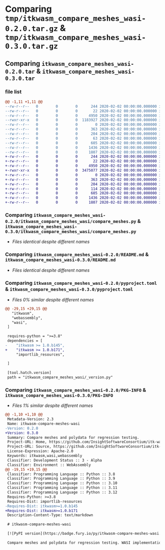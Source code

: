 # Comparing `tmp/itkwasm_compare_meshes_wasi-0.2.0.tar.gz` & `tmp/itkwasm_compare_meshes_wasi-0.3.0.tar.gz`

## Comparing `itkwasm_compare_meshes_wasi-0.2.0.tar` & `itkwasm_compare_meshes_wasi-0.3.0.tar`

### file list

```diff
@@ -1,11 +1,11 @@
--rw-r--r--   0        0        0      244 2020-02-02 00:00:00.000000 itkwasm_compare_meshes_wasi-0.2.0/itkwasm_compare_meshes_wasi/__init__.py
--rw-r--r--   0        0        0       22 2020-02-02 00:00:00.000000 itkwasm_compare_meshes_wasi-0.2.0/itkwasm_compare_meshes_wasi/_version.py
--rw-r--r--   0        0        0     4950 2020-02-02 00:00:00.000000 itkwasm_compare_meshes_wasi-0.2.0/itkwasm_compare_meshes_wasi/compare_meshes.py
--rwxr-xr-x   0        0        0  1183927 2020-02-02 00:00:00.000000 itkwasm_compare_meshes_wasi-0.2.0/itkwasm_compare_meshes_wasi/wasm_modules/compare-meshes.wasi.wasm
--rw-r--r--   0        0        0        0 2020-02-02 00:00:00.000000 itkwasm_compare_meshes_wasi-0.2.0/tests/__init__.py
--rw-r--r--   0        0        0      363 2020-02-02 00:00:00.000000 itkwasm_compare_meshes_wasi-0.2.0/tests/common.py
--rw-r--r--   0        0        0      204 2020-02-02 00:00:00.000000 itkwasm_compare_meshes_wasi-0.2.0/tests/test_compare_meshes.py
--rw-r--r--   0        0        0       63 2020-02-02 00:00:00.000000 itkwasm_compare_meshes_wasi-0.2.0/.gitignore
--rw-r--r--   0        0        0      605 2020-02-02 00:00:00.000000 itkwasm_compare_meshes_wasi-0.2.0/README.md
--rw-r--r--   0        0        0     1436 2020-02-02 00:00:00.000000 itkwasm_compare_meshes_wasi-0.2.0/pyproject.toml
--rw-r--r--   0        0        0     1807 2020-02-02 00:00:00.000000 itkwasm_compare_meshes_wasi-0.2.0/PKG-INFO
+-rw-r--r--   0        0        0      244 2020-02-02 00:00:00.000000 itkwasm_compare_meshes_wasi-0.3.0/itkwasm_compare_meshes_wasi/__init__.py
+-rw-r--r--   0        0        0       22 2020-02-02 00:00:00.000000 itkwasm_compare_meshes_wasi-0.3.0/itkwasm_compare_meshes_wasi/_version.py
+-rw-r--r--   0        0        0     4950 2020-02-02 00:00:00.000000 itkwasm_compare_meshes_wasi-0.3.0/itkwasm_compare_meshes_wasi/compare_meshes.py
+-rwxr-xr-x   0        0        0  3475077 2020-02-02 00:00:00.000000 itkwasm_compare_meshes_wasi-0.3.0/itkwasm_compare_meshes_wasi/wasm_modules/compare-meshes.wasi.wasm
+-rw-r--r--   0        0        0        0 2020-02-02 00:00:00.000000 itkwasm_compare_meshes_wasi-0.3.0/tests/__init__.py
+-rw-r--r--   0        0        0      363 2020-02-02 00:00:00.000000 itkwasm_compare_meshes_wasi-0.3.0/tests/common.py
+-rw-r--r--   0        0        0      204 2020-02-02 00:00:00.000000 itkwasm_compare_meshes_wasi-0.3.0/tests/test_compare_meshes.py
+-rw-r--r--   0        0        0      114 2020-02-02 00:00:00.000000 itkwasm_compare_meshes_wasi-0.3.0/.gitignore
+-rw-r--r--   0        0        0      605 2020-02-02 00:00:00.000000 itkwasm_compare_meshes_wasi-0.3.0/README.md
+-rw-r--r--   0        0        0     1436 2020-02-02 00:00:00.000000 itkwasm_compare_meshes_wasi-0.3.0/pyproject.toml
+-rw-r--r--   0        0        0     1807 2020-02-02 00:00:00.000000 itkwasm_compare_meshes_wasi-0.3.0/PKG-INFO
```

### Comparing `itkwasm_compare_meshes_wasi-0.2.0/itkwasm_compare_meshes_wasi/compare_meshes.py` & `itkwasm_compare_meshes_wasi-0.3.0/itkwasm_compare_meshes_wasi/compare_meshes.py`

 * *Files identical despite different names*

### Comparing `itkwasm_compare_meshes_wasi-0.2.0/README.md` & `itkwasm_compare_meshes_wasi-0.3.0/README.md`

 * *Files identical despite different names*

### Comparing `itkwasm_compare_meshes_wasi-0.2.0/pyproject.toml` & `itkwasm_compare_meshes_wasi-0.3.0/pyproject.toml`

 * *Files 0% similar despite different names*

```diff
@@ -29,15 +29,15 @@
   "itkwasm",
   "webassembly",
   "wasi",
 ]
 
 requires-python = ">=3.8"
 dependencies = [
-    "itkwasm >= 1.0.b145",
+    "itkwasm >= 1.0.b171",
     "importlib_resources",
 
 ]
 
 [tool.hatch.version]
 path = "itkwasm_compare_meshes_wasi/_version.py"
```

### Comparing `itkwasm_compare_meshes_wasi-0.2.0/PKG-INFO` & `itkwasm_compare_meshes_wasi-0.3.0/PKG-INFO`

 * *Files 1% similar despite different names*

```diff
@@ -1,10 +1,10 @@
 Metadata-Version: 2.3
 Name: itkwasm-compare-meshes-wasi
-Version: 0.2.0
+Version: 0.3.0
 Summary: Compare meshes and polydata for regression testing.
 Project-URL: Home, https://github.com/InsightSoftwareConsortium/itk-wasm
 Project-URL: Source, https://github.com/InsightSoftwareConsortium/itk-wasm
 License-Expression: Apache-2.0
 Keywords: itkwasm,wasi,webassembly
 Classifier: Development Status :: 3 - Alpha
 Classifier: Environment :: WebAssembly
@@ -19,15 +19,15 @@
 Classifier: Programming Language :: Python :: 3.8
 Classifier: Programming Language :: Python :: 3.9
 Classifier: Programming Language :: Python :: 3.10
 Classifier: Programming Language :: Python :: 3.11
 Classifier: Programming Language :: Python :: 3.12
 Requires-Python: >=3.8
 Requires-Dist: importlib-resources
-Requires-Dist: itkwasm>=1.0.b145
+Requires-Dist: itkwasm>=1.0.b171
 Description-Content-Type: text/markdown
 
 # itkwasm-compare-meshes-wasi
 
 [![PyPI version](https://badge.fury.io/py/itkwasm-compare-meshes-wasi.svg)](https://badge.fury.io/py/itkwasm-compare-meshes-wasi)
 
 Compare meshes and polydata for regression testing. WASI implementation.
```


